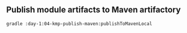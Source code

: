 ## Publish module artifacts to Maven artifactory

`gradle :day-1:04-kmp-publish-maven:publishToMavenLocal`